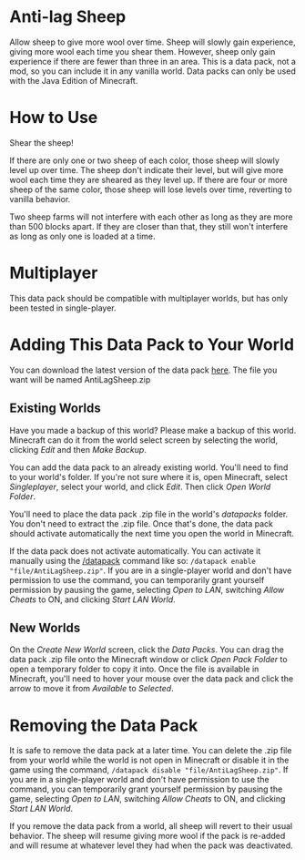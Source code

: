 # Anti-lag Sheep

Allow sheep to give more wool over time. Sheep will slowly gain experience, giving more wool each time you shear them. However, sheep only gain experience if there are fewer than three in an area. This is a data pack, not a mod, so you can include it in any vanilla world. Data packs can only be used with the Java Edition of Minecraft.

# How to Use

Shear the sheep!

If there are only one or two sheep of each color, those sheep will slowly level up over time. The sheep don't indicate their level, but will give more wool each time they are sheared as they level up. If there are four or more sheep of the same color, those sheep will lose levels over time, reverting to vanilla behavior.

Two sheep farms will not interfere with each other as long as they are more than 500 blocks apart. If they are closer than that, they still won't interfere as long as only one is loaded at a time.

# Multiplayer

This data pack should be compatible with multiplayer worlds, but has only been tested in single-player.

# Adding This Data Pack to Your World

You can download the latest version of the data pack [here](https://github.com/Piper1618/Anti-Lag-Sheep/releases/latest). The file you want will be named AntiLagSheep.zip

## Existing Worlds

Have you made a backup of this world? Please make a backup of this world. Minecraft can do it from the world select screen by selecting the world, clicking *Edit* and then *Make Backup*.

You can add the data pack to an already existing world. You'll need to find to your world's folder. If you're not sure where it is, open Minecraft, select *Singleplayer*, select your world, and click *Edit*. Then click *Open World Folder*.

You'll need to place the data pack .zip file in the world's *datapacks* folder. You don't need to extract the .zip file. Once that's done, the data pack should activate automatically the next time you open the world in Minecraft.

If the data pack does not activate automatically. You can activate it manually using the [/datapack](https://minecraft.fandom.com/wiki/Commands/datapack) command like so: `/datapack enable "file/AntiLagSheep.zip"`. If you are in a single-player world and don't have permission to use the command, you can temporarily grant yourself permission by pausing the game, selecting *Open to LAN*, switching *Allow Cheats* to ON, and clicking *Start LAN World*.

## New Worlds

On the *Create New World* screen, click the *Data Packs*. You can drag the data pack .zip file onto the Minecraft window or click *Open Pack Folder* to open a temporary folder to copy it into. Once the file is available in Minecraft, you'll need to hover your mouse over the data pack and click the arrow to move it from *Available* to *Selected*.

# Removing the Data Pack

It is safe to remove the data pack at a later time. You can delete the .zip file from your world while the world is not open in Minecraft or disable it in the game using the command, `/datapack disable "file/AntiLagSheep.zip"`. If you are in a single-player world and don't have permission to use the command, you can temporarily grant yourself permission by pausing the game, selecting *Open to LAN*, switching *Allow Cheats* to ON, and clicking *Start LAN World*.

If you remove the data pack from a world, all sheep will revert to their usual behavior. The sheep will resume giving more wool if the pack is re-added and will resume at whatever level they had when the pack was deactivated.